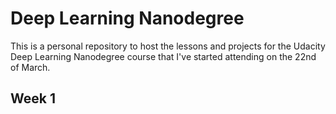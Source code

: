 # Deep Learning Nanodegree

This is a personal repository to host the lessons and projects for the Udacity Deep Learning Nanodegree course that I've started attending on the 22nd of March.

## Week 1


